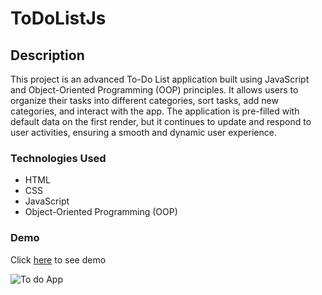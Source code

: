 # ToDoListJs
## Description
This project is an advanced To-Do List application built using JavaScript and Object-Oriented Programming (OOP) principles. It allows users to organize their tasks into different categories, sort tasks, add new categories, and interact with the app. The application is pre-filled with default data on the first render, but it continues to update and respond to user activities, ensuring a smooth and dynamic user experience.
### Technologies Used

- HTML
- CSS
- JavaScript
- Object-Oriented Programming (OOP)

### Demo

Click [here](https://js-todoapp-js.netlify.app) to see demo

![To do App](./images/Todoapppreviewfoto.png)
